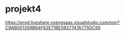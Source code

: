 # projekt4
https://prod.liveshare.vsengsaas.visualstudio.com/join?C9AB001359B64F62E71BE5927747A775DC95
